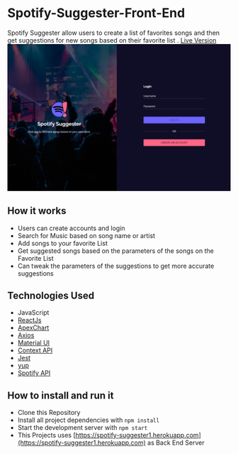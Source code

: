 # Spotify-Suggester-Front-End

Spotify Suggester allow users to create a list of favorites songs and then get suggestions for new songs based on their favorite list . [Live Version](https://spotify-suggester.spotify-suggester.vercel.app)
![alt text](https://github.com/BkAngel201/portfolio-website/raw/master/images/pic04-3.jpg "Spotify Suggester App")


## How it works
 - Users can create accounts and login
 - Search for Music based on song name or artist
 - Add songs to your favorite List
 - Get suggested songs based on the parameters of the songs on the Favorite List
 - Can tweak the parameters of the suggestions to get more accurate suggestions
 

## Technologies Used
 - JavaScript
 - [ReactJs](https://es.reactjs.org/)
 - [ApexChart](https://apexcharts.com/docs/react-charts/)
 - [Axios](https://www.npmjs.com/package/axios)
 - [Material UI](https://material-ui.com/)
 - [Context API](https://reactjs.org/docs/context.html)
 - [Jest](https://jestjs.io/docs/en/getting-started)
 - [yup](https://www.npmjs.com/package/yup)
 - [Spotify API](https://developer.spotify.com/documentation/web-api/)
 


## How to install and run it
- Clone this Repository
- Install all project dependencies with `npm install`
- Start the development server with `npm start`
- This Projects uses [https://spotify-suggester1.herokuapp.com](https://spotify-suggester1.herokuapp.com) as Back End Server


